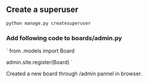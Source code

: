 ## Create a superuser
`
python manage.py createsuperuser
`

### Add following code to boards/admin.py
`
from .models import Board

admin.site.register(Board)
`

Created a new board through /admin pannel in browser.
